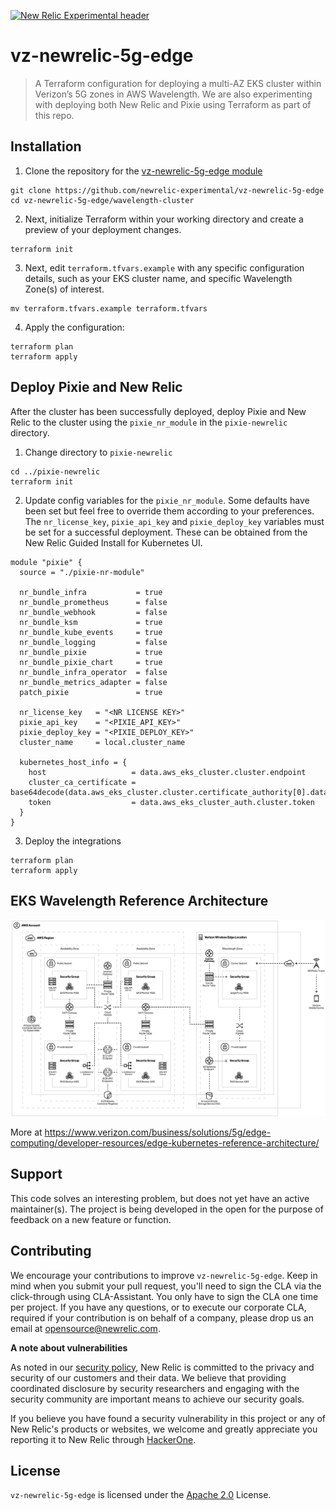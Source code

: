 [![New Relic Experimental header](https://github.com/newrelic/opensource-website/raw/master/src/images/categories/Experimental.png)](https://opensource.newrelic.com/oss-category/#new-relic-experimental)

# vz-newrelic-5g-edge

>A Terraform configuration for deploying a multi-AZ EKS cluster within Verizon’s 5G zones in AWS Wavelength. We are also experimenting with deploying both New Relic and Pixie using Terraform as part of this repo.

## Installation

1. Clone the repository for the [vz-newrelic-5g-edge module](https://github.com/newrelic-experimental/vz-newrelic-5g-edge.git)

```
git clone https://github.com/newrelic-experimental/vz-newrelic-5g-edge
cd vz-newrelic-5g-edge/wavelength-cluster
```

2. Next, initialize Terraform within your working directory and create a preview of your deployment changes.

```
terraform init
```

3. Next, edit `terraform.tfvars.example` with any specific configuration details, such as your EKS cluster name, and specific Wavelength Zone(s) of interest.

```
mv terraform.tfvars.example terraform.tfvars
```

4. Apply the configuration:

```
terraform plan
terraform apply
```

## Deploy Pixie and New Relic

After the cluster has been successfully deployed, deploy Pixie and New Relic to the cluster using the `pixie_nr_module` in the `pixie-newrelic` directory.

1. Change directory to `pixie-newrelic`
```
cd ../pixie-newrelic
terraform init
```

2. Update config variables for the `pixie_nr_module`.  Some defaults have been set but feel free to override them according to your preferences.  The `nr_license_key`, `pixie_api_key` and `pixie_deploy_key` variables must be set for a successful deployment.  These can be obtained from the New Relic Guided Install for Kubernetes UI.

```
module "pixie" {
  source = "./pixie-nr-module"

  nr_bundle_infra           = true
  nr_bundle_prometheus      = false
  nr_bundle_webhook         = false
  nr_bundle_ksm             = true
  nr_bundle_kube_events     = true
  nr_bundle_logging         = false
  nr_bundle_pixie           = true
  nr_bundle_pixie_chart     = true
  nr_bundle_infra_operator  = false
  nr_bundle_metrics_adapter = false
  patch_pixie               = true

  nr_license_key   = "<NR LICENSE KEY>"
  pixie_api_key    = "<PIXIE_API_KEY>"
  pixie_deploy_key = "<PIXIE_DEPLOY_KEY>"
  cluster_name     = local.cluster_name

  kubernetes_host_info = {
    host                   = data.aws_eks_cluster.cluster.endpoint
    cluster_ca_certificate = base64decode(data.aws_eks_cluster.cluster.certificate_authority[0].data)
    token                  = data.aws_eks_cluster_auth.cluster.token
  }
}
```

3. Deploy the integrations

```
terraform plan
terraform apply
```

## EKS Wavelength Reference Architecture

![EKS Wavelength Reference Architecture](./static/verizon_eks_reference_architecture.jpg)

More at https://www.verizon.com/business/solutions/5g/edge-computing/developer-resources/edge-kubernetes-reference-architecture/

## Support

This code solves an interesting problem, but does not yet have an active maintainer(s). The project is being developed in the open for the purpose of feedback on a new feature or function.

## Contributing
We encourage your contributions to improve `vz-newrelic-5g-edge`. Keep in mind when you submit your pull request, you'll need to sign the CLA via the click-through using CLA-Assistant. You only have to sign the CLA one time per project.
If you have any questions, or to execute our corporate CLA, required if your contribution is on behalf of a company,  please drop us an email at opensource@newrelic.com.

**A note about vulnerabilities**

As noted in our [security policy](../../security/policy), New Relic is committed to the privacy and security of our customers and their data. We believe that providing coordinated disclosure by security researchers and engaging with the security community are important means to achieve our security goals.

If you believe you have found a security vulnerability in this project or any of New Relic's products or websites, we welcome and greatly appreciate you reporting it to New Relic through [HackerOne](https://hackerone.com/newrelic).

## License
`vz-newrelic-5g-edge` is licensed under the [Apache 2.0](http://apache.org/licenses/LICENSE-2.0.txt) License.
